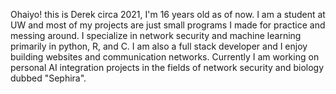 Ohaiyo! this is Derek circa 2021, I'm 16 years old as of now. I am a student at UW and most of my projects are just small programs I made for practice and messing around. 
I specialize in network security and machine learning primarily in python, R, and C. I am also a full stack developer and I enjoy building websites and communication networks. 
Currently I am working on personal AI integration projects in the fields of network security and biology dubbed "Sephira". 

